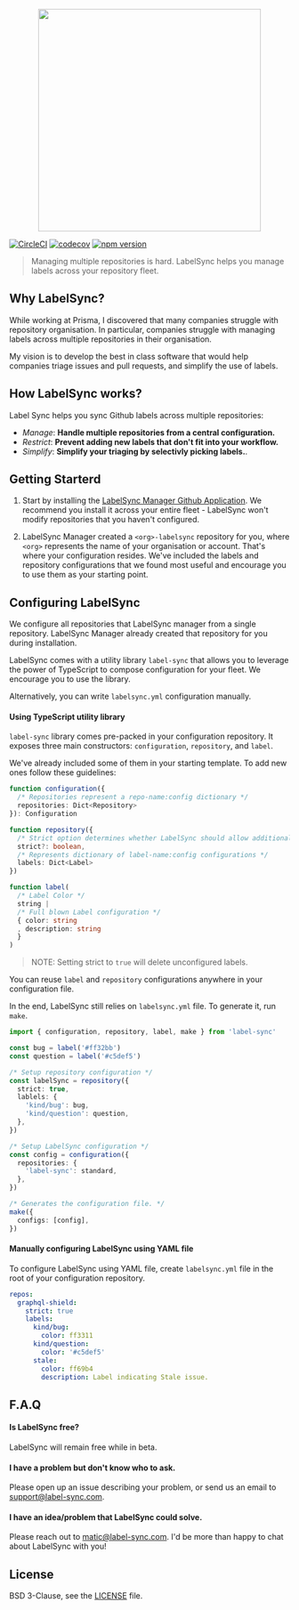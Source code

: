 <div align="center">

<a href="label-sync.com"><img src="assets/logo_large.png" width="400" /></a>

</div>

[![CircleCI](https://circleci.com/gh/maticzav/label-sync/tree/master.svg?style=shield)](https://circleci.com/gh/maticzav/label-sync/tree/master)
[![codecov](https://codecov.io/gh/maticzav/label-sync/branch/master/graph/badge.svg)](https://codecov.io/gh/maticzav/label-sync)
[![npm version](https://badge.fury.io/js/label-sync.svg)](https://badge.fury.io/js/label-sync)

> Managing multiple repositories is hard. LabelSync helps you manage labels across your repository fleet.

## Why LabelSync?

While working at Prisma, I discovered that many companies struggle with repository organisation. In particular, companies struggle with managing labels across multiple repositories in their organisation.

My vision is to develop the best in class software that would help companies triage issues and pull requests, and simplify the use of labels.

## How LabelSync works?

Label Sync helps you sync Github labels across multiple repositories:

- _Manage_: **Handle multiple repositories from a central configuration.**
- _Restrict_: **Prevent adding new labels that don't fit into your workflow.**
- _Simplify_: **Simplify your triaging by selectivly picking labels.**.

## Getting Starterd

1. Start by installing the [LabelSync Manager Github Application](https://github.com/marketplace/labelsync-manager/). We recommend you install it across your entire fleet - LabelSync won't modify repositories that you haven't configured.

2. LabelSync Manager created a `<org>-labelsync` repository for you, where `<org>` represents the name of your organisation or account.
   That's where your configuration resides. We've included the labels and repository configurations that we found most useful and encourage you to use them as your starting point.

## Configuring LabelSync

We configure all repositories that LabelSync manager from a single repository. LabelSync Manager already created that repository for you during installation.

LabelSync comes with a utility library `label-sync` that allows you to leverage the power of TypeScript to compose configuration for your fleet. We encourage you to use the library.

Alternatively, you can write `labelsync.yml` configuration manually.

#### Using TypeScript utility library

`label-sync` library comes pre-packed in your configuration repository. It exposes three main constructors: `configuration`, `repository`, and `label`.

We've already included some of them in your starting template. To add new ones follow these guidelines:

```ts
function configuration({
  /* Repositories represent a repo-name:config dictionary */
  repositories: Dict<Repository>
}): Configuration

function repository({
  /* Strict option determines whether LabelSync should allow additional labels or limit available ones to your configuration */
  strict?: boolean,
  /* Represents dictionary of label-name:config configurations */
  labels: Dict<Label>
})

function label(
  /* Label Color */
  string |
  /* Full blown Label configuration */
  { color: string
  , description: string
  }
)
```

> NOTE: Setting strict to `true` will delete unconfigured labels.

You can reuse `label` and `repository` configurations anywhere in your configuration file.

In the end, LabelSync still relies on `labelsync.yml` file. To generate it, run `make`.

```ts
import { configuration, repository, label, make } from 'label-sync'

const bug = label('#ff32bb')
const question = label('#c5def5')

/* Setup repository configuration */
const labelSync = repository({
  strict: true,
  lablels: {
    'kind/bug': bug,
    'kind/question': question,
  },
})

/* Setup LabelSync configuration */
const config = configuration({
  repositories: {
    'label-sync': standard,
  },
})

/* Generates the configuration file. */
make({
  configs: [config],
})
```

#### Manually configuring LabelSync using YAML file

To configure LabelSync using YAML file, create `labelsync.yml` file in the root of your configuration repository.

```yml
repos:
  graphql-shield:
    strict: true
    labels:
      kind/bug:
        color: ff3311
      kind/question:
        color: '#c5def5'
      stale:
        color: ff69b4
        description: Label indicating Stale issue.
```

## F.A.Q

#### Is LabelSync free?

LabelSync will remain free while in beta.

#### I have a problem but don't know who to ask.

Please open up an issue describing your problem, or send us an email to <a href="mailto:support@label-sync.com">support@label-sync.com</a>.

#### I have an idea/problem that LabelSync could solve.

Please reach out to <a href="mailto:matic@label-sync.com">matic@label-sync.com</a>. I'd be more than happy to chat about LabelSync with you!

## License

BSD 3-Clause, see the [LICENSE](./LICENSE) file.
